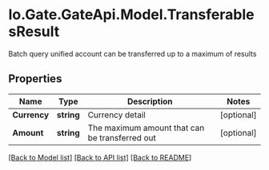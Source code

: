 
# Io.Gate.GateApi.Model.TransferablesResult

Batch query unified account can be transferred up to a maximum of results

## Properties

Name | Type | Description | Notes
------------ | ------------- | ------------- | -------------
**Currency** | **string** | Currency detail | [optional] 
**Amount** | **string** | The maximum amount that can be transferred out | [optional] 

[[Back to Model list]](../README.md#documentation-for-models)
[[Back to API list]](../README.md#documentation-for-api-endpoints)
[[Back to README]](../README.md)

